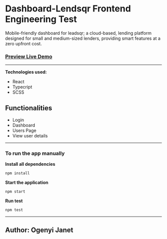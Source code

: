 # Dashboard-Lendsqr Frontend Engineering Test

Mobile-friendly dashboard for leadsqr; a cloud-based, lending platform designed for small and medium-sized lenders, providing smart features at a zero upfront cost.

### [Preview Live Demo](https://janet-ogenyi-lendsqr-fe-test.herokuapp.com/)

---

**Technologies used:**

- React
- Typecript
- SCSS

## Functionalities

- Login
- Dashboard
- Users Page
- View user details

---

### To run the app manually

**Install all dependencies**

```
npm install
```

**Start the application**

```
npm start
```

**Run test**

```
npm test
```

---

## Author: Ogenyi Janet
